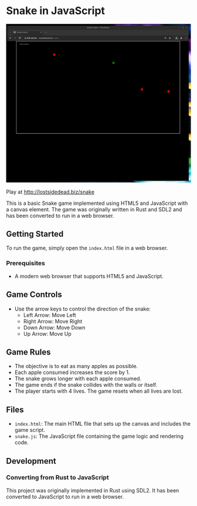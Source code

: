 # Snake in JavaScript

![screenshot](https://github.com/lostjared/Snake.JavaScript/blob/main/snake.jpg)

Play at http://lostsidedead.biz/snake

This is a basic Snake game implemented using HTML5 and JavaScript with a canvas element. The game was originally written in Rust and SDL2 and has been converted to run in a web browser.

## Getting Started

To run the game, simply open the `index.html` file in a web browser.

### Prerequisites

- A modern web browser that supports HTML5 and JavaScript.

## Game Controls

- Use the arrow keys to control the direction of the snake:
  - Left Arrow: Move Left
  - Right Arrow: Move Right
  - Down Arrow: Move Down
  - Up Arrow: Move Up

## Game Rules

- The objective is to eat as many apples as possible.
- Each apple consumed increases the score by 1.
- The snake grows longer with each apple consumed.
- The game ends if the snake collides with the walls or itself.
- The player starts with 4 lives. The game resets when all lives are lost.

## Files

- `index.html`: The main HTML file that sets up the canvas and includes the game script.
- `snake.js`: The JavaScript file containing the game logic and rendering code.

## Development

### Converting from Rust to JavaScript

This project was originally implemented in Rust using SDL2. It has been converted to JavaScript to run in a web browser.

